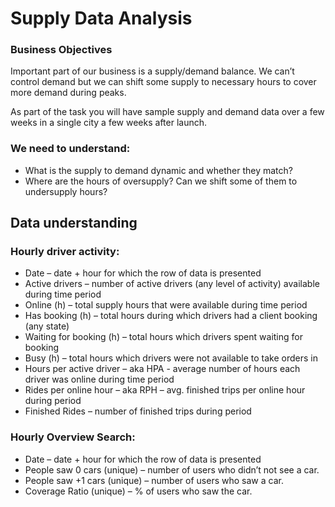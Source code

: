 # Supply Data Analysis
### Business Objectives
Important part of our business is a supply/demand balance. We can’t control demand but we can shift some supply to necessary hours to cover more demand during peaks.

As part of the task you will have sample supply and demand data over a few weeks in a single city a few weeks after launch.

### We need to understand:
- What is the supply to demand dynamic and whether they match?
- Where are the hours of oversupply? Can we shift some of them to undersupply hours?
## Data understanding
### Hourly driver activity:
- Date – date + hour for which the row of data is presented
- Active drivers – number of active drivers (any level of activity) available during time period
- Online (h) – total supply hours that were available during time period
- Has booking (h) – total hours during which drivers had a client booking (any state)
- Waiting for booking (h) – total hours which drivers spent waiting for booking
- Busy (h) – total hours which drivers were not available to take orders in
- Hours per active driver – aka HPA - average number of hours each driver was online during time period
- Rides per online hour – aka RPH – avg. finished trips per online hour during period
- Finished Rides – number of finished trips during period
### Hourly Overview Search:
- Date – date + hour for which the row of data is presented
- People saw 0 cars (unique) – number of users who didn’t not see a car.
- People saw +1 cars (unique) – number of users who saw a car.
- Coverage Ratio (unique) – % of users who saw the car.
